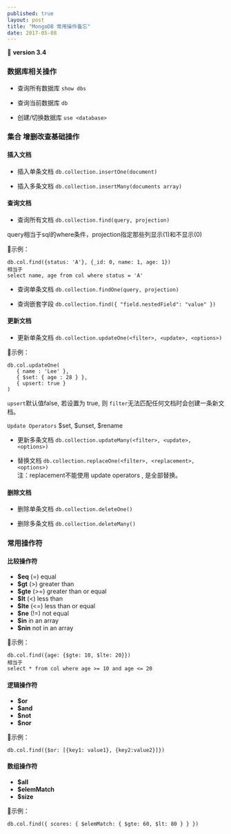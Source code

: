 ```yaml
---
published: true
layout: post
title: "MongoDB 常用操作备忘"
date: 2017-05-08
---
```


🌲 **version 3.4**

### 数据库相关操作

- 查询所有数据库
`show dbs`

- 查询当前数据库
`db`

- 创建/切换数据库
`use <database>`

### 集合 增删改查基础操作

#### 插入文档

- 插入单条文档
`db.collection.insertOne(document)`

- 插入多条文档
`db.collection.insertMany(documents array)`

#### 查询文档

- 查询所有文档
`db.collection.find(query, projection)`  

query相当于sql的where条件，projection指定那些列显示(1)和不显示(0)

🌰示例：

```
db.col.find({status: 'A'}, {_id: 0, name: 1, age: 1})
相当于
select name, age from col where status = 'A'
```
- 查询单条文档
`db.collection.findOne(query, projection)`

- 查询嵌套字段
`db.collection.find({ "field.nestedField": "value" })`

#### 更新文档

- 更新单条文档
`db.collection.updateOne(<filter>, <update>, <options>)`    

🌰示例：

```
db.col.updateOne(
   { name : 'Lee' }, 
   { $set: { age : 28 } },
   { upsert: true }
)

```
`upsert`默认值false, 若设置为 true, 则 `filter`无法匹配任何文档时会创建一条新文档。

`Update Operators` $set, $unset, $rename 

- 更新多条文档
`db.collection.updateMany(<filter>, <update>, <options>)`

- 替换文档
`db.collection.replaceOne(<filter>, <replacement>, <options>)`  
注：replacement不能使用 update operators , 是全部替换。

#### 删除文档
- 删除单条文档
`db.collection.deleteOne()`

- 删除多条文档
`db.collection.deleteMany()`

### 常用操作符

#### 比较操作符

- **$eq** (=) equal
- **$gt** (>) greater than
- **$gte** (>=) greater than or equal
- **$lt** (<) less than
- **$lte** (<=) less than or equal
- **$ne** (!=) not equal
- **$in** in an array
- **$nin** not in an array

🌰示例：

```
db.col.find({age: {$gte: 10, $lte: 20}})
相当于
select * from col where age >= 10 and age <= 20
```

#### 逻辑操作符
- **$or**
- **$and**
- **$not**
- **$nor**

🌰示例：

```
db.col.find({$or: [{key1: value1}, {key2:value2}]})

```

#### 数组操作符
- **$all**
- **$elemMatch**
- **$size**

🌰示例：

```
db.col.find({ scores: { $elemMatch: { $gte: 60, $lt: 80 } } })

```
